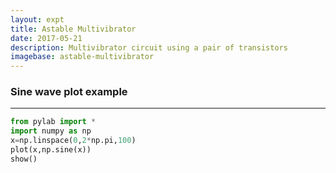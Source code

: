 ```yaml
---
layout: expt
title: Astable Multivibrator
date: 2017-05-21
description: Multivibrator circuit using a pair of transistors
imagebase: astable-multivibrator
---
```



### Sine wave plot example
--------------------------

```python
from pylab import *
import numpy as np
x=np.linspace(0,2*np.pi,100)
plot(x,np.sine(x))
show()
```


